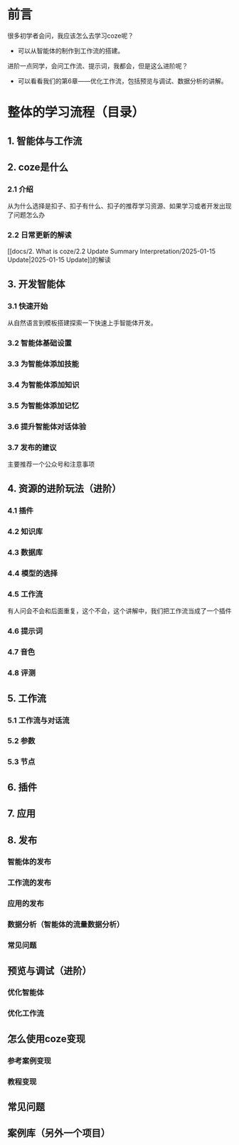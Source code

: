# 前言

很多初学者会问，我应该怎么去学习coze呢？

- 可以从智能体的制作到工作流的搭建。

进阶一点同学，会问工作流、提示词，我都会，但是这么进阶呢？

- 可以看看我们的第6章——优化工作流，包括预览与调试、数据分析的讲解。

# 整体的学习流程（目录）

## 1. 智能体与工作流

## 2. coze是什么

### 2.1 介绍 
从为什么选择是扣子、扣子有什么、扣子的推荐学习资源、如果学习或者开发出现了问题怎么办


### 2.2 日常更新的解读
[[docs/2. What is coze/2.2 Update Summary Interpretation/2025-01-15 Update|2025-01-15 Update]]的解读

## 3. 开发智能体

### 3.1 快速开始
从自然语言到模板搭建探索一下快速上手智能体开发。

### 3.2 智能体基础设置

### 3.3 为智能体添加技能

### 3.4 为智能体添加知识

### 3.5 为智能体添加记忆

### 3.6 提升智能体对话体验

### 3.7 发布的建议

主要推荐一个公众号和注意事项



## 4. 资源的进阶玩法（进阶）


### 4.1 插件
### 4.2 知识库

### 4.3 数据库

### 4.4 模型的选择

### 4.5 工作流
有人问会不会和后面重复，这个不会，这个讲解中，我们把工作流当成了一个插件
### 4.6 提示词

### 4.7 音色

### 4.8 评测


## 5. 工作流
### 5.1 工作流与对话流

### 5.2 参数

### 5.3 节点


## 6. 插件

## 7. 应用

## 8. 发布

### 智能体的发布

### 工作流的发布

### 应用的发布

### 数据分析（智能体的流量数据分析）

### 常见问题

## 预览与调试（进阶）

### 优化智能体

### 优化工作流


## 怎么使用coze变现

### 参考案例变现

### 教程变现

## 常见问题



## 案例库（另外一个项目）
